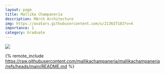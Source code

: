 ```yaml
---
layout: page
title: Mallika Champaneria
description: MArch Architecture
img: https://avatars.githubusercontent.com/u/213637183?v=4
importance: 1
category: Graduate
---
```


<div class="profile mb-3 float-right mb-3"> 
<img src="https://avatars.githubusercontent.com/u/213637183?v=4" class="img-fluid z-depth-1 rounded"/>
</div>

{% remote_include https://raw.githubusercontent.com/mallikachampaneria/mallikachampaneria/refs/heads/main/README.md %}